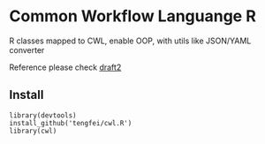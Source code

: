 # Common Workflow Languange R 

R classes mapped to CWL, enable OOP, with utils like JSON/YAML converter

Reference please check 
[draft2](http://common-workflow-language.github.io/draft-2/#common_workflow_language,_draft_2)

## Install
```{r}
library(devtools)
install_github('tengfei/cwl.R')
library(cwl)
```